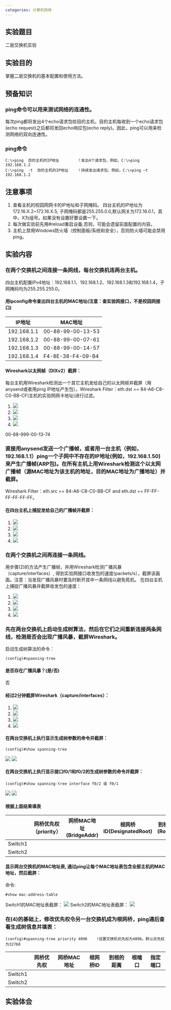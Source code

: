 ```yaml
---
categories: 计算机网络
---
```

## 实验题目
二层交换机实验
## 实验目的
掌握二层交换机的基本配置和使用方法。
## 预备知识
### ping命令可以用来测试网络的连通性。
每次ping都将发出4个echo请求包给目的主机，目的主机每收到一个echo请求包(echo request)之后都将发回echo响应包(echo reply)。因此，ping可以用来检测网络的双向连通性。
### ping命令
```
C:\>ping  目的主机的IP地址        ！发出4个请求包，例如，C:\>ping 192.168.1.2
C:\>ping  -t  目的主机的IP地址    ！持续发出请求包，例如，C:\>ping –t 192.168.1.2
```
## 注意事项
1. 查看主机的校园网网卡的IP地址和子网掩码。 四台主机的IP地址为172.16.X.2~172.16.X.5, 子网掩码都是255.255.0.0,默认网关为172.16.0.1，其中，X为组号。如果没有设置好要设置一下。
2. 每次做实验前先用#reload重启设备,否则，可能会遗留前面配置的内容。
3. 主机上禁用Windows防火墙（控制面板/系统和安全），否则防火墙可能会禁用ping。

## 实验内容
### 在两个交换机之间连接一条网线，每台交换机连两台主机。
四台主机配置IPv4地址：192.168.1.1、192.168.1.2、192.168.1.3和192.168.1.4，子网掩码均为255.255.255.0。
#### 用ipconfig命令查出四台主机的MAC地址(注意：查实验网接口，不是校园网接口)

|IP地址|MAC地址|
|-|-|
|192.168.1.1|00-88-99-00-13-53|
|192.168.1.2|00-88-99-00-07-61|
|192.168.1.3|00-88-99-00-14-57|
|192.168.1.4|F4-8E-38-F4-09-B4|

#### Wireshark以太网帧（DIXv2）截屏：
每台主机用Wireshark检测出一个其它主机发给自己的以太网帧并截屏（用anysend或者用ping IP地址产生包）。Wireshark Filter：eth.dst == 84-A6-C8-C0-BB-CF(主机的实验网网卡地址)进行过滤。
1. ![](/public/image/2019-04-19-1.png)
2. ![](/public/image/2019-04-19-2.png)
3. ![](/public/image/2019-04-19-3.png)
4. ![](/public/image/2019-04-19-4.png)

00-88-999-00-13-74
### 直接用anysend发送一个广播帧，或者用一台主机（例如，192.168.1.1）ping一个子网中不存在的IP地址(例如，192.168.1.50)来产生广播帧(ARP包)。在所有主机上用Wireshark检测这个以太网广播帧（源MAC地址为该主机的地址，目的MAC地址为广播地址）并截屏。
Wireshark Filter：eth.src == 84-A6-C8-C0-BB-CF and eth.dst == FF-FF-FF-FF-FF-FF。
#### 在四台主机上捕捉发给自己的广播帧并截屏：
1. ![](/public/image/2019-04-19-5.png)
2. ![](/public/image/2019-04-19-6.png)
3. ![](/public/image/2019-04-19-7.png)
4. ![](/public/image/2019-04-19-8.png)

### 在两个交换机之间再连接一条网线。
用步骤(2)的方法产生广播帧，并用Wireshark检测广播风暴（capture/interfaces）, 得到实验网接口收发包的速度(packets/s），截屏该画面。注意：当发现广播风暴时要及时断开其中一条网线以避免死机。
在四台主机上捕捉广播风暴并截屏收发包的速度：
1. ![](/public/image/2019-04-19-9.png)
2. ![](/public/image/2019-04-19-10.png)
3. ![](/public/image/2019-04-19-11.png)
4. ![](/public/image/2019-04-19-12.png)

### 先在两台交换机上启动生成树算法，然后在它们之间重新连接两条网线，检测是否会出现广播风暴，截屏Wireshark。
启动生成树算法的命令：
```
(config)#spanning-tree
```
#### 是否存在广播风暴？(是/否)
否
#### 经过2分钟截屏Wireshark（capture/interfaces）：
1. ![](/public/image/2019-04-19-17.jpg)
2. ![](/public/image/2019-04-19-18.jpg)
3. ![](/public/image/2019-04-19-19.png)
4. ![](/public/image/2019-04-19-20.png)

#### 在两台交换机上执行显示生成树参数的命令并截屏：
```
(config)#show spanning-tree
```
![](/public/image/2019-04-19-13.png)
![](/public/image/2019-04-19-14.jpg)
#### 在两台交换机上执行显示接口f0/1和f0/2的生成树参数的命令并截屏：
```
(config)#show spanning-tree interface f0/2 或 f0/1
```
![](/public/image/2019-04-19-15.jpg)
![](/public/image/2019-04-19-16.jpg)
#### 根据上面结果填表

||网桥优先权（priority）|网桥MAC地址(BridgeAddr)|根网桥ID(DesignatedRoot)|到根的距离(RootCost)|根端口(RootPort)|指定端口(Designated)|
|-|-|-|-|-|-|-|
|Switch1|
|Switch2|

#### 显示两台交换机的MAC地址表, 通过ping让每个MAC地址表包含全部主机的MAC地址，然后截屏：
命令:
```
#show mac-address-table
```
Switch1的MAC地址表截屏：
![](/public/image/2019-04-19-21.png)
Switch2的MAC地址表截屏：
![](/public/image/2019-04-19-22.jpg)
### 在(4)的基础上，修改优先权令另一台交换机成为根网桥，ping通后查看生成树信息并填表：
```
(config)#spanning-tree priority 4096    !设置交换机优先权为4096。默认优先权为32768
```

||网桥优先权|网桥MAC地址|根网桥ID|到根的距离|根端口|指定端口|
|-|-|-|-|-|-|-|
|Switch1|
|Switch2|

## 实验体会
